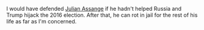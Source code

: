 I would have defended <a href="https://www.theguardian.com/media/2020/sep/08/julian-assange-rapped-by-judge-after-outburst-during-extradition-trial">Julian Assange</a> if he hadn't helped Russia and Trump hijack the 2016 election. After that, he can rot in jail for the rest of his life as far as I'm concerned.
